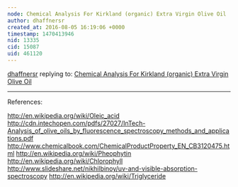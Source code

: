 ```yaml
---
node: Chemical Analysis For Kirkland (organic) Extra Virgin Olive Oil
author: dhaffnersr
created_at: 2016-08-05 16:19:06 +0000
timestamp: 1470413946
nid: 13335
cid: 15087
uid: 461120
---
```




[dhaffnersr](../profile/dhaffnersr) replying to: [Chemical Analysis For Kirkland (organic) Extra Virgin Olive Oil](../notes/dhaffnersr/08-05-2016/chemical-analysis-for-kirkland-organic-extra-virgin-olive-oil)

----
References:

http://en.wikipedia.org/wiki/Oleic_acid
http://cdn.intechopen.com/pdfs/27027/InTech-Analysis_of_olive_oils_by_fluorescence_spectroscopy_methods_and_applications.pdf
http://www.chemicalbook.com/ChemicalProductProperty_EN_CB3120475.html
http://en.wikipedia.org/wiki/Pheophytin
http://en.wikipedia.org/wiki/Chlorophyll
http://www.slideshare.net/nikhilbinoy/uv-and-visible-absorption-spectroscopy
http://en.wikipedia.org/wiki/Triglyceride

